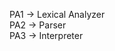 PA1 -> Lexical Analyzer                                                                                                                                                 
PA2 -> Parser                                                                                                                                                            
PA3 -> Interpreter
